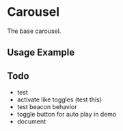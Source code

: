 
# Carousel
The base carousel.

## Usage Example
<!--~ markup/carousel.html.haml -->


## Todo
- test
- activate like toggles (test this)
- test beacon behavior
- toggle button for auto play in demo
- document

